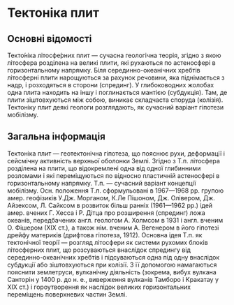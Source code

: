 # Тектоніка плит

## Основні відомості

Текто́ніка літосфе́рних плит — сучасна геологічна теорія, згідно з якою літосфера
розділена на великі плити, які рухаються по астеносфері в горизонтальному
напрямку. Біля серединно-океанічних хребтів літосферні плити нарощуються за
рахунок речовини, яка піднімається з надр, і розходяться в сторони (спрединг).
У глибоководних жолобах одна плита находить на іншу і поглинається мантією
(субдукція). Там, де плити зіштовхуються між собою, виникає складчаста споруда
(колізія). Тектоніку плит деякі геологи розглядають, як сучасний варіант
гіпотези мобілізму.

## Загальна інформація

Тектоніка плит — геотектонічна гіпотеза, що пояснює рухи, деформації і
сейсмічну активність верхньої оболонки Землі. Згідно з Т.п. літосфера розділена
на плити, що відокремлені одна від одної глибинними розломами і які
переміщуються по відносно пластичній астеносфері в горизонтальному напрямку.
Т.п. — сучасний варіант концепції мобілізму. Осн. положення Т.п. сформульовані
в 1967—1968 рр. групою амер. геофізиків У.Дж. Морганом, К.Ле Пішоном, Дж.
Олівером, Дж. Айзексом, Л. Сайксом в розвиток більш ранніх (1961—1962 рр.) ідей
амер. вчених Г. Хесса і Р. Дітца про розширення (спрединг) ложа океанів,
передбачених англ. геологом А. Холмсом в 1931 і англ. вченим О. Фішером (ХІХ
ст.), а також нім. вченим А. Вегенером в його гіпотезі дрейфу материків
(дрифтова гіпотеза, 1912). Основна ідея Т.п. як тектонічної теорії — розгляд
літосфери як системи рухомих блоків літосферних плит, що розсуваються внаслідок
спредингу від серединно-океанічних хребтів і підсуваються одна під одну
внаслідок субдукції або зіштовхуються при колізії. З її допомогою намагаються
пояснити землетруси, вулканічну діяльність (зокрема, вибух вулкана Санторін у
1400 р. до н. е., виверження вулканів Тамборо і Кракатау у ХІХ ст.) і
гороутворення як наслідок великих горизонтальних переміщень поверхневих частин
Землі.
